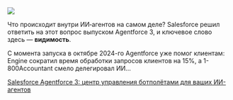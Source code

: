 <!--2025-06-30 13:16:19-->
<div class="yb">
  <div class="rss habr"><img src="https://habrastorage.org/getpro/habr/upload_files/48f/d01/500/48fd015003a4208ce2c81fbdcb8c8252.jpg" /><p>Что&nbsp;происходит внутри ИИ‑агентов на&nbsp;самом деле? Salesforce решил ответить на&nbsp;этот вопрос выпуском Agentforce 3, и ключевое слово здесь&nbsp;— <strong>видимость</strong>.</p><p>С&nbsp;момента запуска в&nbsp;октябре 2024-го Agentforce уже помог клиентам: Engine сократил время обработки запросов клиентов на 15%, а 1-800Accountant смело делегировал ИИ... <p class="titl"><a href="https://habr.com/ru/companies/bothub/news/923476/?utm_source=habrahabr&utm_medium=rss&utm_campaign=923476">Salesforce Agentforce 3: центр управления ботполётами для ваших ИИ-агентов</a></p></div>
</div>
